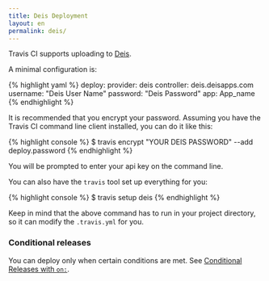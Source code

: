 ```yaml
---
title: Deis Deployment
layout: en
permalink: deis/
---
```


Travis CI supports uploading to [Deis](http://deis.io/).

A minimal configuration is:

{% highlight yaml %}
deploy:
  provider: deis
  controller: deis.deisapps.com
  username: "Deis User Name"
  password: "Deis Password"
  app: App_name
{% endhighlight %}

It is recommended that you encrypt your password.
Assuming you have the Travis CI command line client installed, you can do it like this:

{% highlight console %}
$ travis encrypt "YOUR DEIS PASSWORD" --add deploy.password
{% endhighlight %}

You will be prompted to enter your api key on the command line.

You can also have the `travis` tool set up everything for you:

{% highlight console %}
$ travis setup deis
{% endhighlight %}

Keep in mind that the above command has to run in your project directory, so it can modify the `.travis.yml` for you.

### Conditional releases

You can deploy only when certain conditions are met.
See [Conditional Releases with `on:`](/user/deployment#Conditional-Releases-with-on%3A).
